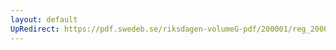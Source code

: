 ```yaml
---
layout: default
UpRedirect: https://pdf.swedeb.se/riksdagen-volumeG-pdf/200001/reg_200001/reg_200001_0371.pdf
---
```

